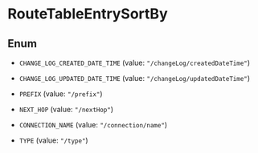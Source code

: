 

# RouteTableEntrySortBy

## Enum


* `CHANGE_LOG_CREATED_DATE_TIME` (value: `"/changeLog/createdDateTime"`)

* `CHANGE_LOG_UPDATED_DATE_TIME` (value: `"/changeLog/updatedDateTime"`)

* `PREFIX` (value: `"/prefix"`)

* `NEXT_HOP` (value: `"/nextHop"`)

* `CONNECTION_NAME` (value: `"/connection/name"`)

* `TYPE` (value: `"/type"`)



